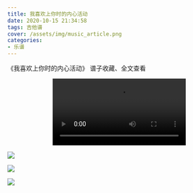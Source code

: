 ```yaml
---
title: 我喜欢上你时的内心活动
date: 2020-10-15 21:34:58
tags: 吉他谱
cover: /assets/img/music_article.png
categories: 
- 乐谱
---
```


《我喜欢上你时的内心活动》
谱子收藏、全文查看<!--more-->

<video src="http://files.yournotes.cn/vedio/%E5%96%9C%E6%AC%A2%E4%B8%8A%E4%BD%A0%E6%97%B6%E7%9A%84%E5%86%85%E5%BF%83%E6%B4%BB%E5%8A%A8.mp4" controls="controls" autoplay="autoplay" style="max-width:100%;display:block;margin-left:auto;margin-right:auto;">您的浏览器不支持视频标签</video>

![](https://gitee.com/Jasper-zh/blogImage/raw/master/%E5%96%9C%E6%AC%A2%E4%B8%8A%E4%BD%A0%E6%97%B6%E7%9A%84%E5%86%85%E5%BF%83%E6%B4%BB%E5%8A%A8%EF%BC%88%E5%90%89%E4%BB%96%E8%B0%B1%EF%BC%89/%E5%96%9C%E6%AC%A2%E4%B8%8A%E4%BD%A0%E6%97%B6%E7%9A%84%E5%86%85%E5%BF%83%E6%B4%BB%E5%8A%A81.jpg)

![](https://gitee.com/Jasper-zh/blogImage/raw/master/%E5%96%9C%E6%AC%A2%E4%B8%8A%E4%BD%A0%E6%97%B6%E7%9A%84%E5%86%85%E5%BF%83%E6%B4%BB%E5%8A%A8%EF%BC%88%E5%90%89%E4%BB%96%E8%B0%B1%EF%BC%89/%E5%96%9C%E6%AC%A2%E4%B8%8A%E4%BD%A0%E6%97%B6%E7%9A%84%E5%86%85%E5%BF%83%E6%B4%BB%E5%8A%A82.jpg)

![](https://gitee.com/Jasper-zh/blogImage/raw/master/%E5%96%9C%E6%AC%A2%E4%B8%8A%E4%BD%A0%E6%97%B6%E7%9A%84%E5%86%85%E5%BF%83%E6%B4%BB%E5%8A%A8%EF%BC%88%E5%90%89%E4%BB%96%E8%B0%B1%EF%BC%89/%E5%96%9C%E6%AC%A2%E4%B8%8A%E4%BD%A0%E6%97%B6%E7%9A%84%E5%86%85%E5%BF%83%E6%B4%BB%E5%8A%A83.jpg)